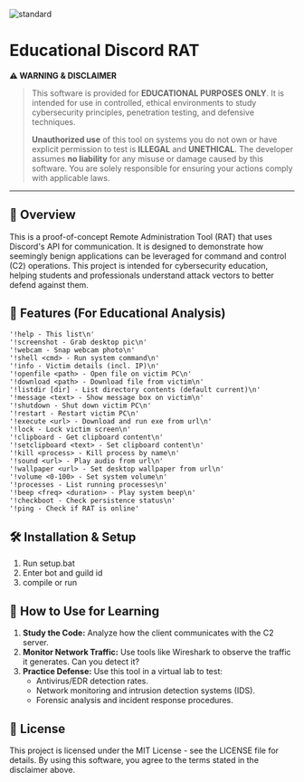 
![standard](https://github.com/user-attachments/assets/9e35a498-1147-49ff-bc48-74d78a67758e)


 


# Educational Discord RAT

**⚠️ WARNING & DISCLAIMER**
> This software is provided for **EDUCATIONAL PURPOSES ONLY**. It is intended for use in controlled, ethical environments to study cybersecurity principles, penetration testing, and defensive techniques.
>
> **Unauthorized use** of this tool on systems you do not own or have explicit permission to test is **ILLEGAL** and **UNETHICAL**. The developer assumes **no liability** for any misuse or damage caused by this software. You are solely responsible for ensuring your actions comply with applicable laws.

---

## 📖 Overview

This is a proof-of-concept Remote Administration Tool (RAT) that uses Discord's API for communication. It is designed to demonstrate how seemingly benign applications can be leveraged for command and control (C2) operations. This project is intended for cybersecurity education, helping students and professionals understand attack vectors to better defend against them.

## 🚀 Features (For Educational Analysis)

```
'!help - This list\n'
'!screenshot - Grab desktop pic\n'
'!webcam - Snap webcam photo\n'
'!shell <cmd> - Run system command\n'
'!info - Victim details (incl. IP)\n'
'!openfile <path> - Open file on victim PC\n'
'!download <path> - Download file from victim\n'
'!listdir [dir] - List directory contents (default current)\n'
'!message <text> - Show message box on victim\n'
'!shutdown - Shut down victim PC\n'
'!restart - Restart victim PC\n'
'!execute <url> - Download and run exe from url\n'
'!lock - Lock victim screen\n'
'!clipboard - Get clipboard content\n'
'!setclipboard <text> - Set clipboard content\n'
'!kill <process> - Kill process by name\n'
'!sound <url> - Play audio from url\n'
'!wallpaper <url> - Set desktop wallpaper from url\n'
'!volume <0-100> - Set system volume\n'
'!processes - List running processes\n'
'!beep <freq> <duration> - Play system beep\n'
'!checkboot - Check persistence status\n'
'!ping - Check if RAT is online'
```

## 🛠️ Installation & Setup

1. Run setup.bat
2. Enter bot and guild id
3. compile or run 


## 🔬 How to Use for Learning

1.  **Study the Code:** Analyze how the client communicates with the C2 server.
2.  **Monitor Network Traffic:** Use tools like Wireshark to observe the traffic it generates. Can you detect it?
3.  **Practice Defense:** Use this tool in a virtual lab to test:
    *   Antivirus/EDR detection rates.
    *   Network monitoring and intrusion detection systems (IDS).
    *   Forensic analysis and incident response procedures.

## 📜 License

This project is licensed under the MIT License - see the LICENSE file for details. By using this software, you agree to the terms stated in the disclaimer above.
